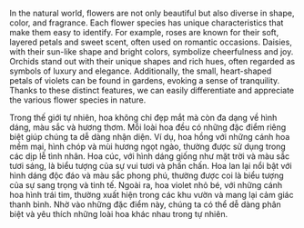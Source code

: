 In the natural world, flowers are not only beautiful but also diverse in shape, color, and fragrance. Each flower species has unique characteristics that make them easy to identify. For example, roses are known for their soft, layered petals and sweet scent, often used on romantic occasions. Daisies, with their sun-like shape and bright colors, symbolize cheerfulness and joy. Orchids stand out with their unique shapes and rich hues, often regarded as symbols of luxury and elegance. Additionally, the small, heart-shaped petals of violets can be found in gardens, evoking a sense of tranquility. Thanks to these distinct features, we can easily differentiate and appreciate the various flower species in nature.



Trong thế giới tự nhiên, hoa không chỉ đẹp mắt mà còn đa dạng về hình dáng, màu sắc và hương thơm. Mỗi loài hoa đều có những đặc điểm riêng biệt giúp chúng ta dễ dàng nhận diện. Ví dụ, hoa hồng với những cánh hoa mềm mại, hình chóp và mùi hương ngọt ngào, thường được sử dụng trong các dịp lễ tình nhân. Hoa cúc, với hình dáng giống như mặt trời và màu sắc tươi sáng, là biểu tượng của sự vui tươi và phấn chấn. Hoa lan lại nổi bật với hình dáng độc đáo và màu sắc phong phú, thường được coi là biểu tượng của sự sang trọng và tinh tế. Ngoài ra, hoa violet nhỏ bé, với những cánh hoa hình trái tim, thường xuất hiện trong các khu vườn và mang lại cảm giác thanh bình. Nhờ vào những đặc điểm này, chúng ta có thể dễ dàng phân biệt và yêu thích những loài hoa khác nhau trong tự nhiên.


